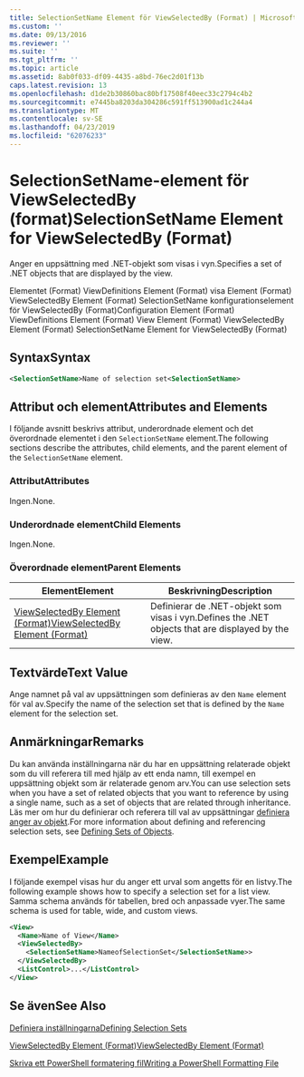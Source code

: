```yaml
---
title: SelectionSetName Element för ViewSelectedBy (Format) | Microsoft Docs
ms.custom: ''
ms.date: 09/13/2016
ms.reviewer: ''
ms.suite: ''
ms.tgt_pltfrm: ''
ms.topic: article
ms.assetid: 8ab0f033-df09-4435-a8bd-76ec2d01f13b
caps.latest.revision: 13
ms.openlocfilehash: d1de2b30860bac80bf17508f40eec33c2794c4b2
ms.sourcegitcommit: e7445ba8203da304286c591ff513900ad1c244a4
ms.translationtype: MT
ms.contentlocale: sv-SE
ms.lasthandoff: 04/23/2019
ms.locfileid: "62076233"
---
```

# <a name="selectionsetname-element-for-viewselectedby-format"></a><span data-ttu-id="8c62c-102">SelectionSetName-element för ViewSelectedBy (format)</span><span class="sxs-lookup"><span data-stu-id="8c62c-102">SelectionSetName Element for ViewSelectedBy (Format)</span></span>

<span data-ttu-id="8c62c-103">Anger en uppsättning med .NET-objekt som visas i vyn.</span><span class="sxs-lookup"><span data-stu-id="8c62c-103">Specifies a set of .NET objects that are displayed by the view.</span></span>

<span data-ttu-id="8c62c-104">Elementet (Format) ViewDefinitions Element (Format) visa Element (Format) ViewSelectedBy Element (Format) SelectionSetName konfigurationselement för ViewSelectedBy (Format)</span><span class="sxs-lookup"><span data-stu-id="8c62c-104">Configuration Element (Format) ViewDefinitions Element (Format) View Element (Format) ViewSelectedBy Element (Format) SelectionSetName Element for ViewSelectedBy (Format)</span></span>

## <a name="syntax"></a><span data-ttu-id="8c62c-105">Syntax</span><span class="sxs-lookup"><span data-stu-id="8c62c-105">Syntax</span></span>

```xml
<SelectionSetName>Name of selection set<SelectionSetName>
```

## <a name="attributes-and-elements"></a><span data-ttu-id="8c62c-106">Attribut och element</span><span class="sxs-lookup"><span data-stu-id="8c62c-106">Attributes and Elements</span></span>

<span data-ttu-id="8c62c-107">I följande avsnitt beskrivs attribut, underordnade element och det överordnade elementet i den `SelectionSetName` element.</span><span class="sxs-lookup"><span data-stu-id="8c62c-107">The following sections describe the attributes, child elements, and the parent element of the `SelectionSetName` element.</span></span>

### <a name="attributes"></a><span data-ttu-id="8c62c-108">Attribut</span><span class="sxs-lookup"><span data-stu-id="8c62c-108">Attributes</span></span>

<span data-ttu-id="8c62c-109">Ingen.</span><span class="sxs-lookup"><span data-stu-id="8c62c-109">None.</span></span>

### <a name="child-elements"></a><span data-ttu-id="8c62c-110">Underordnade element</span><span class="sxs-lookup"><span data-stu-id="8c62c-110">Child Elements</span></span>

<span data-ttu-id="8c62c-111">Ingen.</span><span class="sxs-lookup"><span data-stu-id="8c62c-111">None.</span></span>

### <a name="parent-elements"></a><span data-ttu-id="8c62c-112">Överordnade element</span><span class="sxs-lookup"><span data-stu-id="8c62c-112">Parent Elements</span></span>

|<span data-ttu-id="8c62c-113">Element</span><span class="sxs-lookup"><span data-stu-id="8c62c-113">Element</span></span>|<span data-ttu-id="8c62c-114">Beskrivning</span><span class="sxs-lookup"><span data-stu-id="8c62c-114">Description</span></span>|
|-------------|-----------------|
|[<span data-ttu-id="8c62c-115">ViewSelectedBy Element (Format)</span><span class="sxs-lookup"><span data-stu-id="8c62c-115">ViewSelectedBy Element (Format)</span></span>](./viewselectedby-element-format.md)|<span data-ttu-id="8c62c-116">Definierar de .NET-objekt som visas i vyn.</span><span class="sxs-lookup"><span data-stu-id="8c62c-116">Defines the .NET objects that are displayed by the view.</span></span>|

## <a name="text-value"></a><span data-ttu-id="8c62c-117">Textvärde</span><span class="sxs-lookup"><span data-stu-id="8c62c-117">Text Value</span></span>

<span data-ttu-id="8c62c-118">Ange namnet på val av uppsättningen som definieras av den `Name` element för val av.</span><span class="sxs-lookup"><span data-stu-id="8c62c-118">Specify the name of the selection set that is defined by the `Name` element for the selection set.</span></span>

## <a name="remarks"></a><span data-ttu-id="8c62c-119">Anmärkningar</span><span class="sxs-lookup"><span data-stu-id="8c62c-119">Remarks</span></span>

<span data-ttu-id="8c62c-120">Du kan använda inställningarna när du har en uppsättning relaterade objekt som du vill referera till med hjälp av ett enda namn, till exempel en uppsättning objekt som är relaterade genom arv.</span><span class="sxs-lookup"><span data-stu-id="8c62c-120">You can use selection sets when you have a set of related objects that you want to reference by using a single name, such as a set of objects that are related through inheritance.</span></span> <span data-ttu-id="8c62c-121">Läs mer om hur du definierar och referera till val av uppsättningar [definiera anger av objekt](./defining-selection-sets.md).</span><span class="sxs-lookup"><span data-stu-id="8c62c-121">For more information about defining and referencing selection sets, see [Defining Sets of Objects](./defining-selection-sets.md).</span></span>

## <a name="example"></a><span data-ttu-id="8c62c-122">Exempel</span><span class="sxs-lookup"><span data-stu-id="8c62c-122">Example</span></span>

<span data-ttu-id="8c62c-123">I följande exempel visas hur du anger ett urval som angetts för en listvy.</span><span class="sxs-lookup"><span data-stu-id="8c62c-123">The following example shows how to specify a selection set for a list view.</span></span> <span data-ttu-id="8c62c-124">Samma schema används för tabellen, bred och anpassade vyer.</span><span class="sxs-lookup"><span data-stu-id="8c62c-124">The same schema is used for table, wide, and custom views.</span></span>

```xml
<View>
  <Name>Name of View</Name>
  <ViewSelectedBy>
    <SelectionSetName>NameofSelectionSet</SelectionSetName>>
  </ViewSelectedBy>
  <ListControl>...</ListControl>
</View>
```

## <a name="see-also"></a><span data-ttu-id="8c62c-125">Se även</span><span class="sxs-lookup"><span data-stu-id="8c62c-125">See Also</span></span>

[<span data-ttu-id="8c62c-126">Definiera inställningarna</span><span class="sxs-lookup"><span data-stu-id="8c62c-126">Defining Selection Sets</span></span>](./defining-selection-sets.md)

[<span data-ttu-id="8c62c-127">ViewSelectedBy Element (Format)</span><span class="sxs-lookup"><span data-stu-id="8c62c-127">ViewSelectedBy Element (Format)</span></span>](./viewselectedby-element-format.md)

[<span data-ttu-id="8c62c-128">Skriva ett PowerShell formatering fil</span><span class="sxs-lookup"><span data-stu-id="8c62c-128">Writing a PowerShell Formatting File</span></span>](./writing-a-powershell-formatting-file.md)
